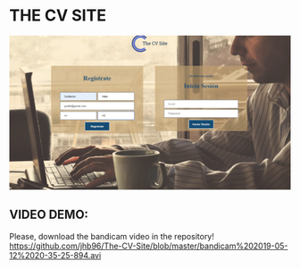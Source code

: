 # THE CV SITE

![Image description](https://github.com/jhb96/The-CV-Site/blob/master/Pantalla%20inicial.png)

## VIDEO DEMO:
Please, download the bandicam video in the repository!
https://github.com/jhb96/The-CV-Site/blob/master/bandicam%202019-05-12%2020-35-25-894.avi

<p align="center">
<img "Pantalla inicial.png" width="400">
</p>






